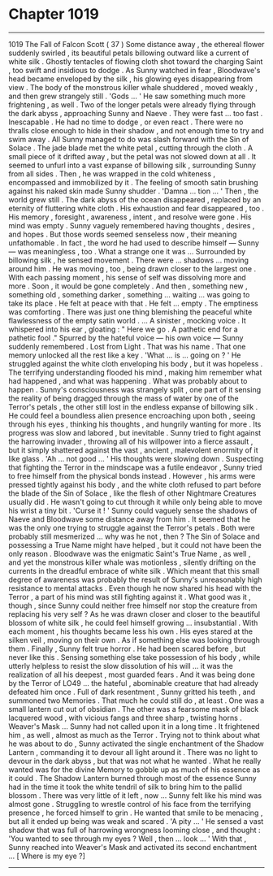 
# Chapter 1019


---

1019 The Fall of Falcon Scott ( 37 )
Some distance away , the ethereal flower suddenly swirled , its beautiful petals billowing outward like a current of white silk . Ghostly tentacles of flowing cloth shot toward the charging Saint , too swift and insidious to dodge .
As Sunny watched in fear , Bloodwave's head became enveloped by the silk , his glowing eyes disappearing from view . The body of the monstrous killer whale shuddered , moved weakly , and then grew strangely still .
'Gods ... '
He saw something much more frightening , as well .
Two of the longer petals were already flying through the dark abyss , approaching Sunny and Naeve . They were fast ... too fast . Inescapable .
He had no time to dodge , or even react . There were no thralls close enough to hide in their shadow , and not enough time to try and swim away . All Sunny managed to do was slash forward with the Sin of Solace . The jade blade met the white petal , cutting through the cloth . A small piece of it drifted away , but the petal was not slowed down at all .
It seemed to unfurl into a vast expanse of billowing silk , surrounding Sunny from all sides . Then , he was wrapped in the cold whiteness , encompassed and immobilized by it . The feeling of smooth satin brushing against his naked skin made Sunny shudder .
'Damna ... tion ... '
Then , the world grew still .
The dark abyss of the ocean disappeared , replaced by an eternity of fluttering white cloth .
His exhaustion and fear disappeared , too .
His memory , foresight , awareness , intent , and resolve were gone .
His mind was empty .
Sunny vaguely remembered having thoughts , desires , and hopes . But those words seemed senseless now , their meaning unfathomable . In fact , the word he had used to describe himself — Sunny — was meaningless , too . What a strange one it was ...
Surrounded by billowing silk , he sensed movement . There were ... shadows ... moving around him . He was moving , too , being drawn closer to the largest one .
With each passing moment , his sense of self was dissolving more and more . Soon , it would be gone completely . And then , something new , something old , something darker , something ... waiting ... was going to take its place .
He felt at peace with that .
He felt ... empty .
The emptiness was comforting .
There was just one thing blemishing the peaceful white flawlessness of the empty satin world .
... A sinister , mocking voice . It whispered into his ear , gloating :
" Here we go . A pathetic end for a pathetic fool ."
Spurred by the hateful voice — his own voice — Sunny suddenly remembered .
Lost from Light .
That was his name .
That one memory unlocked all the rest like a key .
'What ... is ... going on ? '
He struggled against the white cloth enveloping his body , but it was hopeless . The terrifying understanding flooded his mind , making him remember what had happened , and what was happening .
What was probably about to happen .
Sunny's consciousness was strangely split , one part of it sensing the reality of being dragged through the mass of water by one of the Terror's petals , the other still lost in the endless expanse of billowing silk .
He could feel a boundless alien presence encroaching upon both , seeing through his eyes , thinking his thoughts , and hungrily wanting for more . Its progress was slow and labored , but inevitable . Sunny tried to fight against the harrowing invader , throwing all of his willpower into a fierce assault , but it simply shattered against the vast , ancient , malevolent enormity of it like glass .
'Ah ... not good ... '
His thoughts were slowing down .
Suspecting that fighting the Terror in the mindscape was a futile endeavor , Sunny tried to free himself from the physical bonds instead . However , his arms were pressed tightly against his body , and the white cloth refused to part before the blade of the Sin of Solace , like the flesh of other Nightmare Creatures usually did . He wasn't going to cut through it while only being able to move his wrist a tiny bit .
'Curse it ! '
Sunny could vaguely sense the shadows of Naeve and Bloodwave some distance away from him . It seemed that he was the only one trying to struggle against the Terror's petals . Both were probably still mesmerized ... why was he not , then ?
The Sin of Solace and possessing a True Name might have helped , but it could not have been the only reason . Bloodwave was the enigmatic Saint's True Name , as well , and yet the monstrous killer whale was motionless , silently drifting on the currents in the dreadful embrace of white silk .
Which meant that this small degree of awareness was probably the result of Sunny's unreasonably high resistance to mental attacks . Even though he now shared his head with the Terror , a part of his mind was still fighting against it .
What good was it , though , since Sunny could neither free himself nor stop the creature from replacing his very self ?
As he was drawn closer and closer to the beautiful blossom of white silk , he could feel himself growing ... insubstantial . With each moment , his thoughts became less his own . His eyes stared at the silken veil , moving on their own . As if something else was looking through them .
Finally , Sunny felt true horror .
He had been scared before , but never like this . Sensing something else take possession of his body , while utterly helpless to resist the slow dissolution of his will ... it was the realization of all his deepest , most guarded fears .
And it was being done by the Terror of LO49 ... the hateful , abominable creature that had already defeated him once .
Full of dark resentment , Sunny gritted his teeth , and summoned two Memories . That much he could still do , at least .
One was a small lantern cut out of obsidian .
The other was a fearsome mask of black lacquered wood , with vicious fangs and three sharp , twisting horns .
Weaver's Mask ... Sunny had not called upon it in a long time .
It frightened him , as well , almost as much as the Terror .
Trying not to think about what he was about to do , Sunny activated the single enchantment of the Shadow Lantern , commanding it to devour all light around it .
There was no light to devour in the dark abyss , but that was not what he wanted . What he really wanted was for the divine Memory to gobble up as much of his essence as it could .
The Shadow Lantern burned through most of the essence Sunny had in the time it took the white tendril of silk to bring him to the pallid blossom . There was very little of it left , now ...
Sunny felt like his mind was almost gone .
Struggling to wrestle control of his face from the terrifying presence , he forced himself to grin . He wanted that smile to be menacing , but all it ended up being was weak and scared .
'A pity ... '
He sensed a vast shadow that was full of harrowing wrongness looming close , and thought :
'You wanted to see through my eyes ? Well , then ... look ... '
With that , Sunny reached into Weaver's Mask and activated its second enchantment ...
[ Where is my eye ?]

---

